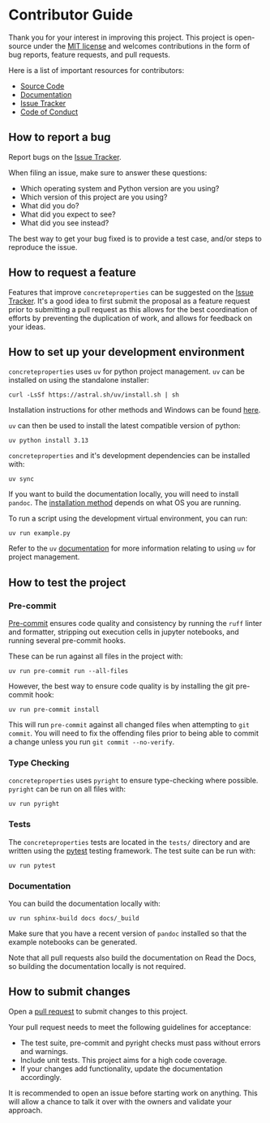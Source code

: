 # Contributor Guide

Thank you for your interest in improving this project. This project is open-source under the [MIT license] and welcomes contributions in the form of bug reports, feature requests, and pull requests.

Here is a list of important resources for contributors:

- [Source Code]
- [Documentation]
- [Issue Tracker]
- [Code of Conduct]

[mit license]: https://opensource.org/licenses/MIT
[source code]: https://github.com/robbievanleeuwen/concrete-properties
[documentation]: https://concrete-properties.readthedocs.io/
[issue tracker]: https://github.com/robbievanleeuwen/concrete-properties/issues

## How to report a bug

Report bugs on the [Issue Tracker].

When filing an issue, make sure to answer these questions:

- Which operating system and Python version are you using?
- Which version of this project are you using?
- What did you do?
- What did you expect to see?
- What did you see instead?

The best way to get your bug fixed is to provide a test case, and/or steps to reproduce the issue.

## How to request a feature

Features that improve `concreteproperties` can be suggested on the [Issue Tracker]. It's a good idea to first submit the proposal as a feature request prior to submitting a pull request as this allows for the best coordination of efforts by preventing the duplication of work, and allows for feedback on your ideas.

## How to set up your development environment

`concreteproperties` uses `uv` for python project management. `uv` can be installed on using the standalone installer:

```shell
curl -LsSf https://astral.sh/uv/install.sh | sh
```

Installation instructions for other methods and Windows can be found [here](https://docs.astral.sh/uv/getting-started/installation/).

`uv` can then be used to install the latest compatible version of python:

```shell
uv python install 3.13
```

`concreteproperties` and it's development dependencies can be installed with:

```shell
uv sync
```

If you want to build the documentation locally, you will need to install `pandoc`. The [installation method](https://pandoc.org/installing.html) depends on what OS you are running.

To run a script using the development virtual environment, you can run:

```shell
uv run example.py
```

Refer to the `uv` [documentation](https://docs.astral.sh/uv/) for more information relating to using `uv` for project management.

## How to test the project

### Pre-commit

[Pre-commit](https://pre-commit.com/) ensures code quality and consistency by running the `ruff` linter and formatter, stripping out execution cells in jupyter notebooks, and running several pre-commit hooks.

These can be run against all files in the project with:

```shell
uv run pre-commit run --all-files
```

However, the best way to ensure code quality is by installing the git pre-commit hook:

```shell
uv run pre-commit install
```

This will run `pre-commit` against all changed files when attempting to `git commit`. You will need to fix the offending files prior to being able to commit a change unless you run `git commit --no-verify`.

### Type Checking

`concreteproperties` uses `pyright` to ensure type-checking where possible. `pyright` can be run on all files with:

```shell
uv run pyright
```

### Tests

The `concreteproperties` tests are located in the `tests/` directory and are written using the [pytest] testing framework. The test suite can be run with:

```shell
uv run pytest
```

[pytest]: https://pytest.readthedocs.io/

### Documentation

You can build the documentation locally with:

```shell
uv run sphinx-build docs docs/_build
```

Make sure that you have a recent version of `pandoc` installed so that the example notebooks can be generated.

Note that all pull requests also build the documentation on Read the Docs, so building the documentation locally is not required.

## How to submit changes

Open a [pull request] to submit changes to this project.

Your pull request needs to meet the following guidelines for acceptance:

- The test suite, pre-commit and pyright checks must pass without errors and warnings.
- Include unit tests. This project aims for a high code coverage.
- If your changes add functionality, update the documentation accordingly.

It is recommended to open an issue before starting work on anything. This will allow a chance to talk it over with the owners and validate your approach.

[pull request]: https://github.com/robbievanleeuwen/concrete-properties/pulls
[code of conduct]: CODE_OF_CONDUCT.md
